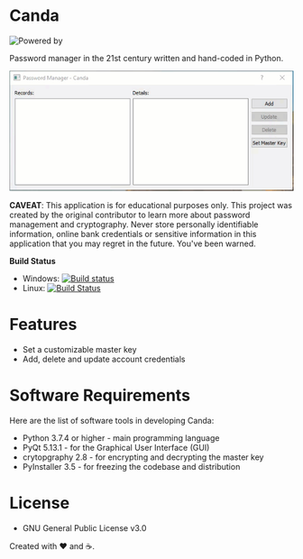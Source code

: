 # Canda
![Powered by](https://img.shields.io/badge/powered%20by-cryptography-blue)

Password manager in the 21st century written and hand-coded in Python.

![Canda Demo](https://github.com/jerobado/Canda/blob/develop-0.1/docs/images/canda-demo.gif)

**CAVEAT**: This application is for educational purposes only. This project was created by the original contributor to learn more about password management and cryptography. Never store personally identifiable information, online bank credentials or sensitive information in this application that you may regret in the future. You've been warned.

**Build Status**
 - Windows: [![Build status](https://ci.appveyor.com/api/projects/status/mx6bpccle4b6q79q?svg=true)](https://ci.appveyor.com/project/jerobado/canda)
 - Linux: [![Build Status](https://travis-ci.org/jerobado/Canda.svg?branch=develop-0.1)](https://travis-ci.org/jerobado/Canda)
 
# Features
 - Set a customizable master key
 - Add, delete and update account credentials
 
# Software Requirements

Here are the list of software tools in developing Canda:
- Python 3.7.4 or higher - main programming language
- PyQt 5.13.1 - for the Graphical User Interface (GUI)
- crytopgraphy 2.8 - for encrypting and decrypting the master key
- PyInstaller 3.5 - for freezing the codebase and distribution

# License

- GNU General Public License v3.0

Created with ❤ and ☕.
